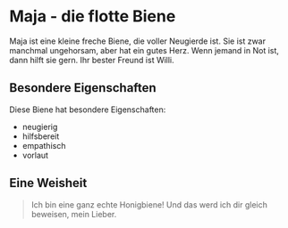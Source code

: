 # Maja - die flotte Biene

Maja ist eine kleine freche Biene, die voller Neugierde ist. Sie ist zwar manchmal ungehorsam, aber hat ein gutes Herz. Wenn jemand in Not ist, dann hilft sie gern. Ihr bester Freund ist Willi.

## Besondere Eigenschaften

Diese Biene hat besondere Eigenschaften:

* neugierig
* hilfsbereit
* empathisch
* vorlaut

## Eine Weisheit

> Ich bin eine ganz echte Honigbiene! Und das werd ich dir gleich beweisen, mein Lieber.